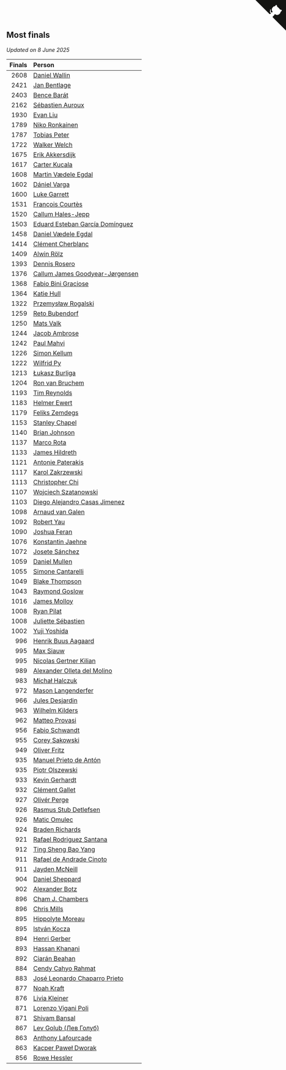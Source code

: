 ## Most finals

*Updated on  8 June 2025*

| Finals | Person |
| ---: | :--- |
| 2608 | [Daniel Wallin](https://www.worldcubeassociation.org/persons/2013WALL03) |
| 2421 | [Jan Bentlage](https://www.worldcubeassociation.org/persons/2010BENT01) |
| 2403 | [Bence Barát](https://www.worldcubeassociation.org/persons/2008BARA01) |
| 2162 | [Sébastien Auroux](https://www.worldcubeassociation.org/persons/2008AURO01) |
| 1930 | [Evan Liu](https://www.worldcubeassociation.org/persons/2009LIUE01) |
| 1789 | [Niko Ronkainen](https://www.worldcubeassociation.org/persons/2010RONK01) |
| 1787 | [Tobias Peter](https://www.worldcubeassociation.org/persons/2014PETE03) |
| 1722 | [Walker Welch](https://www.worldcubeassociation.org/persons/2011WELC01) |
| 1675 | [Erik Akkersdijk](https://www.worldcubeassociation.org/persons/2005AKKE01) |
| 1617 | [Carter Kucala](https://www.worldcubeassociation.org/persons/2015KUCA01) |
| 1608 | [Martin Vædele Egdal](https://www.worldcubeassociation.org/persons/2013EGDA02) |
| 1602 | [Dániel Varga](https://www.worldcubeassociation.org/persons/2008VARG01) |
| 1600 | [Luke Garrett](https://www.worldcubeassociation.org/persons/2017GARR05) |
| 1531 | [François Courtès](https://www.worldcubeassociation.org/persons/2008COUR01) |
| 1520 | [Callum Hales-Jepp](https://www.worldcubeassociation.org/persons/2012HALE01) |
| 1503 | [Eduard Esteban García Domínguez](https://www.worldcubeassociation.org/persons/2011EDUA01) |
| 1458 | [Daniel Vædele Egdal](https://www.worldcubeassociation.org/persons/2013EGDA01) |
| 1414 | [Clément Cherblanc](https://www.worldcubeassociation.org/persons/2014CHER05) |
| 1409 | [Alwin Rölz](https://www.worldcubeassociation.org/persons/2016ROLZ01) |
| 1393 | [Dennis Rosero](https://www.worldcubeassociation.org/persons/2010ROSE03) |
| 1376 | [Callum James Goodyear-Jørgensen](https://www.worldcubeassociation.org/persons/2012GOOD02) |
| 1368 | [Fabio Bini Graciose](https://www.worldcubeassociation.org/persons/2010GRAC02) |
| 1364 | [Katie Hull](https://www.worldcubeassociation.org/persons/2010HULL01) |
| 1322 | [Przemysław Rogalski](https://www.worldcubeassociation.org/persons/2013ROGA02) |
| 1259 | [Reto Bubendorf](https://www.worldcubeassociation.org/persons/2012BUBE01) |
| 1250 | [Mats Valk](https://www.worldcubeassociation.org/persons/2007VALK01) |
| 1244 | [Jacob Ambrose](https://www.worldcubeassociation.org/persons/2010AMBR01) |
| 1242 | [Paul Mahvi](https://www.worldcubeassociation.org/persons/2012MAHV01) |
| 1226 | [Simon Kellum](https://www.worldcubeassociation.org/persons/2016KELL12) |
| 1222 | [Wilfrid Py](https://www.worldcubeassociation.org/persons/2016PYWI01) |
| 1213 | [Łukasz Burliga](https://www.worldcubeassociation.org/persons/2013BURL01) |
| 1204 | [Ron van Bruchem](https://www.worldcubeassociation.org/persons/2003BRUC01) |
| 1193 | [Tim Reynolds](https://www.worldcubeassociation.org/persons/2005REYN01) |
| 1183 | [Helmer Ewert](https://www.worldcubeassociation.org/persons/2015EWER01) |
| 1179 | [Feliks Zemdegs](https://www.worldcubeassociation.org/persons/2009ZEMD01) |
| 1153 | [Stanley Chapel](https://www.worldcubeassociation.org/persons/2016CHAP04) |
| 1140 | [Brian Johnson](https://www.worldcubeassociation.org/persons/2013JOHN10) |
| 1137 | [Marco Rota](https://www.worldcubeassociation.org/persons/2009ROTA01) |
| 1133 | [James Hildreth](https://www.worldcubeassociation.org/persons/2009HILD01) |
| 1121 | [Antonie Paterakis](https://www.worldcubeassociation.org/persons/2012PATE01) |
| 1117 | [Karol Zakrzewski](https://www.worldcubeassociation.org/persons/2014ZAKR01) |
| 1113 | [Christopher Chi](https://www.worldcubeassociation.org/persons/2014CHIC01) |
| 1107 | [Wojciech Szatanowski](https://www.worldcubeassociation.org/persons/2011SZAT01) |
| 1103 | [Diego Alejandro Casas Jimenez](https://www.worldcubeassociation.org/persons/2014JIME05) |
| 1098 | [Arnaud van Galen](https://www.worldcubeassociation.org/persons/2006GALE01) |
| 1092 | [Robert Yau](https://www.worldcubeassociation.org/persons/2009YAUR01) |
| 1090 | [Joshua Feran](https://www.worldcubeassociation.org/persons/2011FERA01) |
| 1076 | [Konstantin Jaehne](https://www.worldcubeassociation.org/persons/2015JAEH01) |
| 1072 | [Josete Sánchez](https://www.worldcubeassociation.org/persons/2015SANC18) |
| 1059 | [Daniel Mullen](https://www.worldcubeassociation.org/persons/2016MULL04) |
| 1055 | [Simone Cantarelli](https://www.worldcubeassociation.org/persons/2012CANT02) |
| 1049 | [Blake Thompson](https://www.worldcubeassociation.org/persons/2010THOM03) |
| 1043 | [Raymond Goslow](https://www.worldcubeassociation.org/persons/2014GOSL01) |
| 1016 | [James Molloy](https://www.worldcubeassociation.org/persons/2011MOLL01) |
| 1008 | [Ryan Pilat](https://www.worldcubeassociation.org/persons/2016PILA03) |
| 1008 | [Juliette Sébastien](https://www.worldcubeassociation.org/persons/2014SEBA01) |
| 1002 | [Yuji Yoshida](https://www.worldcubeassociation.org/persons/2015YOSH01) |
| 996 | [Henrik Buus Aagaard](https://www.worldcubeassociation.org/persons/2006BUUS01) |
| 995 | [Max Siauw](https://www.worldcubeassociation.org/persons/2017SIAU02) |
| 995 | [Nicolas Gertner Kilian](https://www.worldcubeassociation.org/persons/2013GERT01) |
| 989 | [Alexander Olleta del Molino](https://www.worldcubeassociation.org/persons/2008OLLE01) |
| 983 | [Michał Halczuk](https://www.worldcubeassociation.org/persons/2006HALC01) |
| 972 | [Mason Langenderfer](https://www.worldcubeassociation.org/persons/2013LANG03) |
| 966 | [Jules Desjardin](https://www.worldcubeassociation.org/persons/2010DESJ01) |
| 963 | [Wilhelm Kilders](https://www.worldcubeassociation.org/persons/2010KILD02) |
| 962 | [Matteo Provasi](https://www.worldcubeassociation.org/persons/2009PROV01) |
| 956 | [Fabio Schwandt](https://www.worldcubeassociation.org/persons/2014SCHW02) |
| 955 | [Corey Sakowski](https://www.worldcubeassociation.org/persons/2011SAKO01) |
| 949 | [Oliver Fritz](https://www.worldcubeassociation.org/persons/2014FRIT02) |
| 935 | [Manuel Prieto de Antón](https://www.worldcubeassociation.org/persons/2015ANTO04) |
| 935 | [Piotr Olszewski](https://www.worldcubeassociation.org/persons/2013OLSZ02) |
| 933 | [Kevin Gerhardt](https://www.worldcubeassociation.org/persons/2013GERH01) |
| 932 | [Clément Gallet](https://www.worldcubeassociation.org/persons/2004GALL02) |
| 927 | [Olivér Perge](https://www.worldcubeassociation.org/persons/2007PERG01) |
| 926 | [Rasmus Stub Detlefsen](https://www.worldcubeassociation.org/persons/2014DETL01) |
| 926 | [Matic Omulec](https://www.worldcubeassociation.org/persons/2010OMUL02) |
| 924 | [Braden Richards](https://www.worldcubeassociation.org/persons/2017RICH02) |
| 921 | [Rafael Rodriguez Santana](https://www.worldcubeassociation.org/persons/2012SANT12) |
| 912 | [Ting Sheng Bao Yang](https://www.worldcubeassociation.org/persons/2008BAOY01) |
| 911 | [Rafael de Andrade Cinoto](https://www.worldcubeassociation.org/persons/2007CINO01) |
| 911 | [Jayden McNeill](https://www.worldcubeassociation.org/persons/2012MCNE01) |
| 904 | [Daniel Sheppard](https://www.worldcubeassociation.org/persons/2009SHEP01) |
| 902 | [Alexander Botz](https://www.worldcubeassociation.org/persons/2013BOTZ01) |
| 896 | [Cham J. Chambers](https://www.worldcubeassociation.org/persons/2017CHAM09) |
| 896 | [Chris Mills](https://www.worldcubeassociation.org/persons/2014MILL04) |
| 895 | [Hippolyte Moreau](https://www.worldcubeassociation.org/persons/2008MORE02) |
| 895 | [István Kocza](https://www.worldcubeassociation.org/persons/2005KOCZ01) |
| 894 | [Henri Gerber](https://www.worldcubeassociation.org/persons/2014GERB01) |
| 893 | [Hassan Khanani](https://www.worldcubeassociation.org/persons/2018KHAN26) |
| 892 | [Ciarán Beahan](https://www.worldcubeassociation.org/persons/2012BEAH01) |
| 884 | [Cendy Cahyo Rahmat](https://www.worldcubeassociation.org/persons/2010RAHM02) |
| 883 | [José Leonardo Chaparro Prieto](https://www.worldcubeassociation.org/persons/2011CHAP01) |
| 877 | [Noah Kraft](https://www.worldcubeassociation.org/persons/2016KRAF01) |
| 876 | [Livia Kleiner](https://www.worldcubeassociation.org/persons/2013KLEI03) |
| 871 | [Lorenzo Vigani Poli](https://www.worldcubeassociation.org/persons/2007POLI01) |
| 871 | [Shivam Bansal](https://www.worldcubeassociation.org/persons/2011BANS02) |
| 867 | [Lev Golub (Лев Голуб)](https://www.worldcubeassociation.org/persons/2014HOLU01) |
| 863 | [Anthony Lafourcade](https://www.worldcubeassociation.org/persons/2014LAFO01) |
| 863 | [Kacper Paweł Dworak](https://www.worldcubeassociation.org/persons/2020DWOR01) |
| 856 | [Rowe Hessler](https://www.worldcubeassociation.org/persons/2007HESS01) |


<a href="https://github.com/jonatanklosko/wca_statistics" class="github-corner" aria-label="View source on Github"><svg width="80" height="80" viewBox="0 0 250 250" style="fill:#151513; color:#fff; position: absolute; top: 0; border: 0; right: 0;" aria-hidden="true"><path d="M0,0 L115,115 L130,115 L142,142 L250,250 L250,0 Z"></path><path d="M128.3,109.0 C113.8,99.7 119.0,89.6 119.0,89.6 C122.0,82.7 120.5,78.6 120.5,78.6 C119.2,72.0 123.4,76.3 123.4,76.3 C127.3,80.9 125.5,87.3 125.5,87.3 C122.9,97.6 130.6,101.9 134.4,103.2" fill="currentColor" style="transform-origin: 130px 106px;" class="octo-arm"></path><path d="M115.0,115.0 C114.9,115.1 118.7,116.5 119.8,115.4 L133.7,101.6 C136.9,99.2 139.9,98.4 142.2,98.6 C133.8,88.0 127.5,74.4 143.8,58.0 C148.5,53.4 154.0,51.2 159.7,51.0 C160.3,49.4 163.2,43.6 171.4,40.1 C171.4,40.1 176.1,42.5 178.8,56.2 C183.1,58.6 187.2,61.8 190.9,65.4 C194.5,69.0 197.7,73.2 200.1,77.6 C213.8,80.2 216.3,84.9 216.3,84.9 C212.7,93.1 206.9,96.0 205.4,96.6 C205.1,102.4 203.0,107.8 198.3,112.5 C181.9,128.9 168.3,122.5 157.7,114.1 C157.9,116.9 156.7,120.9 152.7,124.9 L141.0,136.5 C139.8,137.7 141.6,141.9 141.8,141.8 Z" fill="currentColor" class="octo-body"></path></svg></a><style>.github-corner:hover .octo-arm{animation:octocat-wave 560ms ease-in-out}@keyframes octocat-wave{0%,100%{transform:rotate(0)}20%,60%{transform:rotate(-25deg)}40%,80%{transform:rotate(10deg)}}@media (max-width:500px){.github-corner:hover .octo-arm{animation:none}.github-corner .octo-arm{animation:octocat-wave 560ms ease-in-out}}</style>
